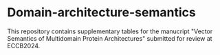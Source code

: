 # Domain-architecture-semantics
This repository contains supplementary tables for the manucript "Vector Semantics of Multidomain Protein Architectures" submitted for review at ECCB2024.
